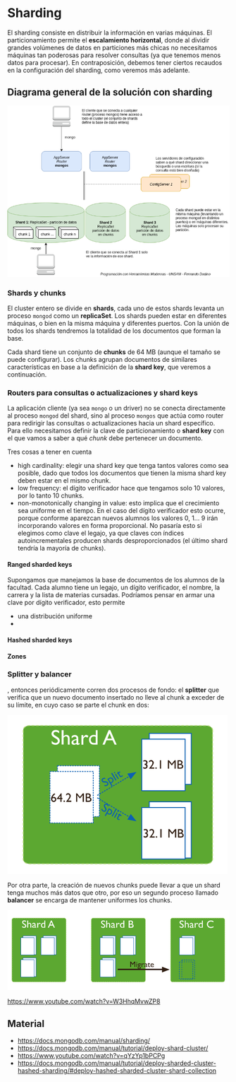 # Sharding

El sharding consiste en distribuir la información en varias máquinas. El particionamiento permite el **escalamiento horizontal**, donde al dividir grandes volúmenes de datos en particiones más chicas no necesitamos máquinas tan poderosas para resolver consultas (ya que tenemos menos datos para procesar). En contraposición, debemos tener ciertos recaudos en la configuración del sharding, como veremos más adelante.

## Diagrama general de la solución con sharding

![](../../images/sharding/sharding-01-base.png)

### Shards y chunks

El cluster entero se divide en **shards**, cada uno de estos shards levanta un proceso `mongod` como un **replicaSet**. Los shards pueden estar en diferentes máquinas, o bien en la misma máquina y diferentes puertos. Con la unión de todos los shards tendremos la totalidad de los documentos que forman la base.

Cada shard tiene un conjunto de **chunks** de 64 MB (aunque el tamaño se puede configurar). Los chunks agrupan documentos de similares características en base a la definición de la **shard key**, que veremos a continuación.

### Routers para consultas o actualizaciones y shard keys

La aplicación cliente (ya sea `mongo` o un driver) no se conecta directamente al proceso `mongod` del shard, sino al proceso `mongos` que actúa como router para redirigir las consultas o actualizaciones hacia un shard específico. Para ello necesitamos definir la clave de particionamiento o **shard key** con el que vamos a saber a qué _chunk_ debe pertenecer un documento.

Tres cosas a tener en cuenta

- high cardinality: elegir una shard key que tenga tantos valores como sea posible, dado que todos los documentos que tienen la misma shard key deben estar en el mismo chunk. 
- low frequency: el dígito verificador hace que tengamos solo 10 valores, por lo tanto 10 chunks.
- non-monotonically changing in value: esto implica que el crecimiento sea uniforme en el tiempo. En el caso del dígito verificador esto ocurre, porque conforme aparezcan nuevos alumnos los valores 0, 1... 9 irán incorporando valores en forma proporcional. No pasaría esto si elegimos como clave el legajo, ya que claves con índices autoincrementales producen shards desproporcionados (el último shard tendría la mayoría de chunks).

#### Ranged sharded keys

Supongamos que manejamos la base de documentos de los alumnos de la facultad. Cada alumno tiene un legajo, un dígito verificador, el nombre, la carrera y la lista de materias cursadas. Podríamos pensar en armar una clave por dígito verificador, esto permite

- una distribución uniforme
- 

#### Hashed sharded keys

#### Zones

### Splitter y balancer

, entonces periódicamente corren dos procesos de fondo: el **splitter** que verifica que un nuevo documento insertado no lleve al chunk a exceder de su límite, en cuyo caso se parte el chunk en dos:

![](../../images/sharding/sharding-splitting.svg)

Por otra parte, la creación de nuevos chunks puede llevar a que un shard tenga muchos más datos que otro, por eso un segundo proceso llamado **balancer** se encarga de mantener uniformes los chunks.

![](../../images/sharding/sharding-migrating.svg)


https://www.youtube.com/watch?v=W3HhqMvwZP8

## Material

* https://docs.mongodb.com/manual/sharding/
* https://docs.mongodb.com/manual/tutorial/deploy-shard-cluster/
* https://www.youtube.com/watch?v=qYzYp1bPCPg
* https://docs.mongodb.com/manual/tutorial/deploy-sharded-cluster-hashed-sharding/#deploy-hashed-sharded-cluster-shard-collection